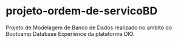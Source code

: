 # projeto-ordem-de-servicoBD
Projeto de Modelagem de Banco de Dados realizado no ambito do Bootcamp Database Experience da plataforma DIO.
